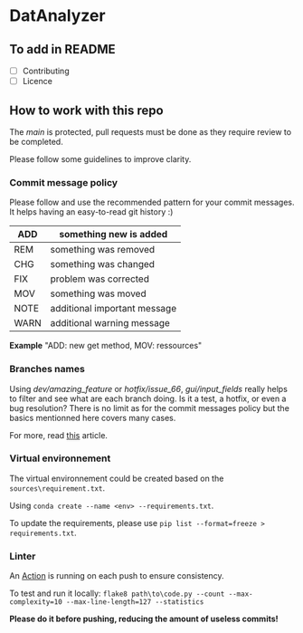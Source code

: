 # DatAnalyzer

## To add in README
- [ ] Contributing
- [ ] Licence

## How to work with this repo
The *main* is protected, pull requests must be done as they require review to be completed.

Please follow some guidelines to improve clarity.

### Commit message policy
Please follow and use the recommended pattern for your commit messages. It helps having an easy-to-read git history :)

| ADD  | something new is added       |
|------|------------------------------|
| REM  | something was removed        |
| CHG  | something was changed        |
| FIX  | problem was corrected        |
| MOV  | something was moved          |
| NOTE | additional important message |
| WARN | additional warning message   |

**Example** "ADD: new get method, MOV: ressources"

### Branches names
Using *dev/amazing_feature* or *hotfix/issue_66*, *gui/input_fields* really helps to filter and see what are each branch doing. Is it a test, a hotfix, or even a bug resolution?
There is no limit as for the commit messages policy but the basics mentionned here covers many cases.

For more, read [this](https://dev.to/couchcamote/git-branching-name-convention-cch) article.

### Virtual environnement
The virtual environnement could be created based on the ```sources\requirement.txt```.

Using ```conda create --name <env> --requirements.txt```.

To update the requirements, please use ```pip list --format=freeze > requirements.txt```.

### Linter
An [Action](https://github.com/AI-Studi05/DatAnalyzer/actions/workflows/linter.yml) is running on each push to ensure consistency.

To test and run it locally: ```flake8 path\to\code.py --count --max-complexity=10 --max-line-length=127 --statistics```

**Please do it before pushing, reducing the amount of useless commits!**
